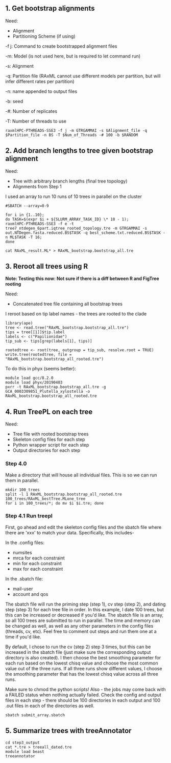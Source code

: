 ## 1. Get bootstrap alignments

Need:
* Alignment
* Partitioning Scheme (if using)

-f j: Command to create bootstrapped alignment files

-m: Model (is not used here, but is required to let command run)

-s: Alignment

-q: Partition file (RAxML cannot use different models per partition, but will infer different rates per partition)

-n: name appended to output files

-b: seed

-#: Number of replicates

-T: Number of threads to use

```
raxmlHPC-PTHREADS-SSE3 -f j -m GTRGAMMAI -s $Alignment_file -q $Partition_file -n BS -T $Num_of_Threads -# 100 -b $RANDOM
```
## 2. Add branch lengths to tree given bootstrap alignment

Need:
 * Tree with arbitrary branch lengths (final tree topology)
 * Alignments from Step 1
 
 I used an array to run 10 runs of 10 trees in parallel on the cluster
```
#SBATCH --array=0-9

for i in {1..10};
do TASK=$(expr $i + ${SLURM_ARRAY_TASK_ID} \* 10 - 1);
raxmlHPC-PTHREADS-SSE3 -f e -t tree7_ntdegen_6part.iqtree_rooted_topology.tre -m GTRGAMMAI -s out.NTDegen.fasta.reduced.BS$TASK -q best_scheme.txt.reduced.BS$TASK -n ML$TASK -T 16;
done

cat RAxML_result.ML* > RAxML_bootstrap.bootstrap_all.tre
```
## 3. Reroot all trees using R

**Note: Testing this now: Not sure if there is a diff between R and FigTree rooting**

Need:

* Concatenated tree file containing all bootstrap trees

I reroot based on tip label names - the trees are rooted to the clade
```"Papilionidae"
library(ape)
tree <- read.tree("RAxML_bootstrap.bootstrap_all.tre")
tips = tree[[1]]$tip.label
labels <- c("Papilionidae")
tip_sub <- tips[grep(labels[1], tips)]

rootedtree <- root(tree, outgroup = tip_sub, resolve.root = TRUE)
write.tree(rootedtree, file = "RAxML_bootstrap.bootstrap_all_rooted.tre")
```

To do this in phyx (seems better):
```
module load gcc/8.2.0
module load phyx/20190403
pxrr -t RAxML_bootstrap.bootstrap_all.tre -g GCA_0003309851_Plutella_xylostella -o RAxML_bootstrap.bootstrap_all_rooted.tre
```
## 4. Run TreePL on each tree

Need:

* Tree file with rooted bootstrap trees
* Skeleton config files for each step
* Python wrapper script for each step
* Output directories for each step

### Step 4.0

Make a directory that will house all individual files. This is so we can run them in parallel.
```
mkdir 100_trees
split -l 1 RAxML_bootstrap.bootstrap_all_rooted.tre 100_trees/RAxML_bestTree.MLone_tree
for i in 100_trees/*; do mv $i $i.tre; done
```
### Step 4.1 Run treepl

First, go ahead and edit the skeleton config files and the sbatch file where there are 'xxx' to match your data. Specifically, this includes-

In the .config files:
* numsites
* mrca for each constraint
* min for each constraint
* max for each constraint

In the .sbatch file:
* mail-user
* account and qos

The sbatch file will run the priming step (step 1), cv step (step 2), and dating step (step 3) for each tree file in order. In this example, I date 100 trees, but this can be increased or decreased if you'd like. The sbatch file is an array, so all 100 trees are submitted to run in parallel. The time and memory can be changed as well, as well as any other parameters in the config files (threads, cv, etc). Feel free to comment out steps and run them one at a time if you'd like.

By default, I chose to run the cv (step 2) step 3 times, but this can be increased in the sbatch file (just make sure the corresponding output directory is also created). I then choose the best smoothing parameter for each run based on the lowest chisq value and choose the most common value out of the three runs. If all three runs show different values, I choose the smoothing parameter that has the lowest chisq value across all three runs.

Make sure to chmod the python scripts! Also - the jobs may come back with a FAILED status when nothing actually failed. Check the config and output files in each step - there should be 100 directories in each output and 100 .out files in each of the directories as well. 

```
sbatch submit_array.sbatch
```
## 5. Summarize trees with treeAnnotator
```
cd step3_output
cat *.tre > treeall_dated.tre
module load beast
treeannotator
```
